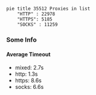 
```mermaid
pie title 35512 Proxies in list
    "HTTP" : 22978
    "HTTPS": 5185
    "SOCKS" : 11259
```

### Some Info
#### Average Timeout

- mixed: 2.7s
- http: 1.3s
- https: 8.6s
- socks: 6.6s